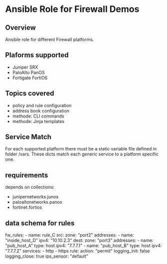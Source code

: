 # **Ansible Role for Firewall Demos**
## **Overview**
Ansible role for different Firewall platforms.
## **Plaforms supported**
* Juniper SRX
* PaloAlto PanOS
* Fortigate FortiOS
## **Topics covered**
* policy and rule configuration
* address book configuration
* methode: CLI commands
* methode: Jinja templates

## **Service Match**
For each supported platform there must be a static variable file defined in folder /vars.
These dicts match each generic service to a platform specific one. 
## **requirements**
depends on collections: 
* junipernetworks.junos
* paloaltonetworks.panos
* fortinet.fortios
## **data schema for rules**

  fw_rules:
    - name: rule_C
      src:
        zone: "port2"
        addresses:
          - name: "inside_host_D"
            ipv4: "10.10.2.3"
      dest:
        zone: "port3"
        addresses:
          - name: "pub_host_A"
            type: host
            ipv4: "7.7.7.1"
          - name: "pub_host_B"
            type: host
            ipv4: "7.7.7.2"
      services:
        - http
        - https
      rule:
        action: "permit"
        logging_init: false
        logging_close: true
        ips_sensor: "default"



